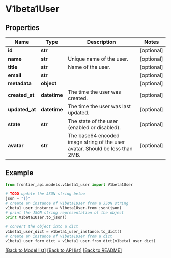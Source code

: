 # V1beta1User


## Properties
Name | Type | Description | Notes
------------ | ------------- | ------------- | -------------
**id** | **str** |  | [optional] 
**name** | **str** | Unique name of the user. | [optional] 
**title** | **str** | Name of the user. | [optional] 
**email** | **str** |  | [optional] 
**metadata** | **object** |  | [optional] 
**created_at** | **datetime** | The time the user was created. | [optional] 
**updated_at** | **datetime** | The time the user was last updated. | [optional] 
**state** | **str** | The state of the user (enabled or disabled). | [optional] 
**avatar** | **str** | The base64 encoded image string of the user avatar. Should be less than 2MB. | [optional] 

## Example

```python
from frontier_api.models.v1beta1_user import V1beta1User

# TODO update the JSON string below
json = "{}"
# create an instance of V1beta1User from a JSON string
v1beta1_user_instance = V1beta1User.from_json(json)
# print the JSON string representation of the object
print V1beta1User.to_json()

# convert the object into a dict
v1beta1_user_dict = v1beta1_user_instance.to_dict()
# create an instance of V1beta1User from a dict
v1beta1_user_form_dict = v1beta1_user.from_dict(v1beta1_user_dict)
```
[[Back to Model list]](../README.md#documentation-for-models) [[Back to API list]](../README.md#documentation-for-api-endpoints) [[Back to README]](../README.md)


